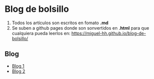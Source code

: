 # Blog de bolsillo
1. Todos los artículos son escritos en fomato **.md**
2. Se suben a github pages donde son sonvertidos en **.html** para que cualquiera pueda leerlos en: https://miguel-hh.github.io/blog-de-bolsillo/

## Blog
- [Blog 1](_articulos/blog/blog-investigacion-1.md)
- [Blog 2](_articulos/blog/blog-primera-investigacion.md)